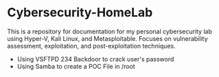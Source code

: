# Cybersecurity-HomeLab
This is a repository for documentation for my personal cybersecurity lab using Hyper-V, Kali Linux, and Metasploitable. Focuses on vulnerability assessment, exploitation, and post-exploitation techniques.
- Using VSFTPD 234 Backdoor to crack user's password
- Using Samba to create a POC File in /root